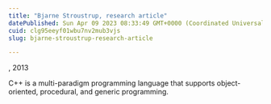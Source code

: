 ```yaml
---
title: "Bjarne Stroustrup, research article"
datePublished: Sun Apr 09 2023 08:33:49 GMT+0000 (Coordinated Universal Time)
cuid: clg95eeyf01wbu7nv2mub3vjs
slug: bjarne-stroustrup-research-article

---
```


, 2013

C++ is a multi-paradigm programming language that supports object-oriented, procedural, and generic programming.